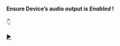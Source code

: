 <h4>Ensure Device’s audio output is <i>Enabled</i> !</h4> 

👇


[▶️](https://player.vimeo.com/video/429245404)





